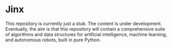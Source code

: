 # Jinx

This repository is currently just a stub. The content is under development. Eventually, the aim is that this repository will contain a comprehensive suite of algorithms and data structures for artificial intelligence, machine learning, and autonomous robots, built in pure Python.
